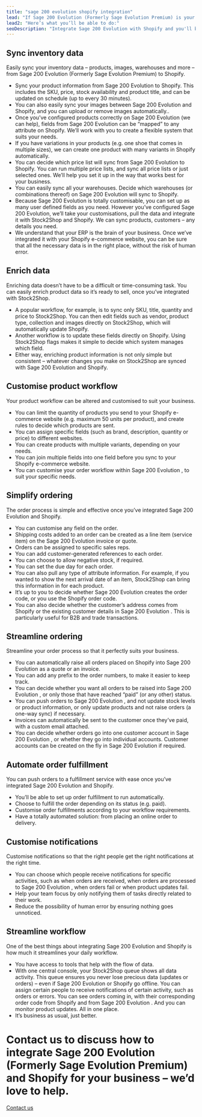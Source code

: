 ```yaml
---
title: "sage 200 evolution shopify integration"
lead: "If Sage 200 Evolution (Formerly Sage Evolution Premium) is your ERP and you’re running a Shopify e-commerce website, it’s essential that they can communicate with each other. That’s how we can help: integrating Sage 200 Evolution and Shopify will make your daily business operations simple and stress-free."
lead2: "Here’s what you’ll be able to do:"
seoDescription: "Integrate Sage 200 Evolution with Shopify and you'll be able to streamline your workflow and simplify your ordering process. We'll work with you to create theSage 200 Evolution Shopify integration that works best for your business. Find out more!"
---
```


Sync inventory data
-------------------

Easily sync your inventory data – products, images, warehouses and more – from Sage 200 Evolution (Formerly Sage Evolution Premium) to Shopify.

*   Sync your product information from Sage 200 Evolution to Shopify. This includes the SKU, price, stock availability and product title, and can be updated on schedule (up to every 30 minutes).
*   You can also easily sync your images between Sage 200 Evolution and Shopify, and you can upload or remove images automatically..
*   Once you’ve configured products correctly on Sage 200 Evolution (we can help), fields from Sage 200 Evolution can be “mapped” to any attribute on Shopify. We’ll work with you to create a flexible system that suits your needs.
*   If you have variations in your products (e.g. one shoe that comes in multiple sizes), we can create one product with many variants in Shopify automatically.
*   You can decide which price list will sync from Sage 200 Evolution to Shopify. You can run multiple price lists, and sync all price lists or just selected ones. We’ll help you set it up in the way that works best for your business.
*   You can easily sync all your warehouses. Decide which warehouses (or combinations thereof) on Sage 200 Evolution will sync to Shopify.
*   Because Sage 200 Evolution is totally customisable, you can set up as many user defined fields as you need. However you’ve configured Sage 200 Evolution, we’ll take your customisations, pull the data and integrate it with Stock2Shop and Shopify. We can sync products, customers – any details you need.
*   We understand that your ERP is the brain of your business. Once we’ve integrated it with your Shopify e-commerce website, you can be sure that all the necessary data is in the right place, without the risk of human error.

Enrich data
-----------

Enriching data doesn’t have to be a difficult or time-consuming task. You can easily enrich product data so it’s ready to sell, once you’ve integrated with Stock2Shop.

*   A popular workflow, for example, is to sync only SKU, title, quantity and price to Stock2Shop. You can then edit fields such as vendor, product type, collection and images directly on Stock2Shop, which will automatically update Shopify.
*   Another workflow is to update these fields directly on Shopify. Using Stock2Shop flags makes it simple to decide which system manages which field.
*   Either way, enriching product information is not only simple but consistent – whatever changes you make on Stock2Shop are synced with Sage 200 Evolution and Shopify.

Customise product workflow
--------------------------

Your product workflow can be altered and customised to suit your business.

*   You can limit the quantity of products you send to your Shopify e-commerce website (e.g. maximum 50 units per product), and create rules to decide which products are sent.
*   You can assign specific fields (such as brand, description, quantity or price) to different websites.
*   You can create products with multiple variants, depending on your needs.
*   You can join multiple fields into one field before you sync to your Shopify e-commerce website.
*   You can customise your order workflow within Sage 200 Evolution , to suit your specific needs.

Simplify ordering
-----------------

The order process is simple and effective once you’ve integrated Sage 200 Evolution and Shopify.

*   You can customise any field on the order.
*   Shipping costs added to an order can be created as a line item (service item) on the Sage 200 Evolution invoice or quote.
*   Orders can be assigned to specific sales reps.
*   You can add customer-generated references to each order.
*   You can choose to allow negative stock, if required.
*   You can set the due day for each order.
*   You can also pull any type of attribute information. For example, if you wanted to show the next arrival date of an item, Stock2Shop can bring this information in for each product.
*   It’s up to you to decide whether Sage 200 Evolution creates the order code, or you use the Shopify order code.
*   You can also decide whether the customer’s address comes from Shopify or the existing customer details in Sage 200 Evolution . This is particularly useful for B2B and trade transactions.

Streamline ordering
-------------------

Streamline your order process so that it perfectly suits your business.

*   You can automatically raise all orders placed on Shopify into Sage 200 Evolution as a quote or an invoice.
*   You can add any prefix to the order numbers, to make it easier to keep track.
*   You can decide whether you want all orders to be raised into Sage 200 Evolution , or only those that have reached “paid” (or any other) status.
*   You can push orders to Sage 200 Evolution , and not update stock levels or product information, or only update products and not raise orders (a one-way sync) if necessary.
*   Invoices can automatically be sent to the customer once they’ve paid, with a custom email attached.
*   You can decide whether orders go into one customer account in Sage 200 Evolution , or whether they go into individual accounts. Customer accounts can be created on the fly in Sage 200 Evolution if required.

Automate order fulfillment
--------------------------

You can push orders to a fulfillment service with ease once you’ve integrated Sage 200 Evolution and Shopify.

*   You’ll be able to set up order fulfillment to run automatically.
*   Choose to fulfill the order depending on its status (e.g. paid).
*   Customise order fulfillments according to your workflow requirements.
*   Have a totally automated solution: from placing an online order to delivery.

Customise notifications
-----------------------

Customise notifications so that the right people get the right notifications at the right time.

*   You can choose which people receive notifications for specific activities, such as when orders are received, when orders are processed to Sage 200 Evolution , when orders fail or when product updates fail.
*   Help your team focus by only notifying them of tasks directly related to their work.
*   Reduce the possibility of human error by ensuring nothing goes unnoticed.

Streamline workflow
-------------------

One of the best things about integrating Sage 200 Evolution and Shopify is how much it streamlines your daily workflow.

*   You have access to tools that help with the flow of data.
*   With one central console, your Stock2Shop queue shows all data activity. This queue ensures you never lose precious data (updates or orders) – even if Sage 200 Evolution or Shopify go offline. You can assign certain people to receive notifications of certain activity, such as orders or errors. You can see orders coming in, with their corresponding order code from Shopify and from Sage 200 Evolution . And you can monitor product updates. All in one place.
*   It’s business as usual, just better.

Contact us to discuss how to integrate Sage 200 Evolution (Formerly Sage Evolution Premium) and Shopify for your business – we’d love to help.
==============================================================================================================================================

[Contact us](/contact-us "Contact Stock2Shop")

